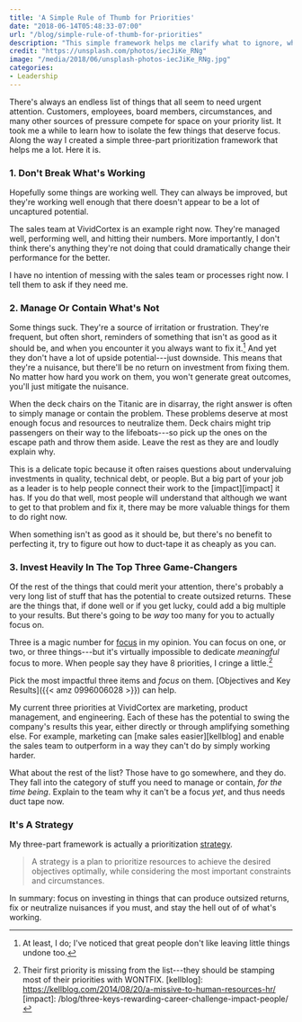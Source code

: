```yaml
---
title: 'A Simple Rule of Thumb for Priorities'
date: "2018-06-14T05:48:33-07:00"
url: "/blog/simple-rule-of-thumb-for-priorities"
description: "This simple framework helps me clarify what to ignore, what to manage, and what to invest in."
credit: "https://unsplash.com/photos/iecJiKe_RNg"
image: "/media/2018/06/unsplash-photos-iecJiKe_RNg.jpg"
categories:
- Leadership
---
```


There's always an endless list of things that all seem to need urgent attention.
Customers, employees, board members, circumstances, and many other sources of pressure compete for space on your priority list.
It took me a while to learn how to isolate the few things that deserve focus.
Along the way I created a simple three-part prioritization framework that helps me a lot.
Here it is.

<!--more-->

### 1. Don't Break What's Working

Hopefully some things are working well.
They can always be improved, but they're working well enough that there doesn't appear to be a lot of uncaptured potential.

The sales team at VividCortex is an example right now.
They're managed well, performing well, and hitting their numbers.
More importantly, I don't think there's anything they're not doing that could dramatically change their performance for the better.

I have no intention of messing with the sales team or processes right now.
I tell them to ask if they need me.

### 2. Manage Or Contain What's Not

Some things suck.
They're a source of irritation or frustration.
They're frequent, but often short, reminders of something that isn't as good as it should be, and when you encounter it you always want to fix it.[^fix]
And yet they don't have a lot of upside potential---just downside.
This means that they're a nuisance, but there'll be no return on investment from fixing them.
No matter how hard you work on them, you won't generate great outcomes, you'll just mitigate the nuisance.

When the deck chairs on the Titanic are in disarray, the right answer is often to simply manage or contain the problem.
These problems deserve at most enough focus and resources to neutralize them.
Deck chairs might trip passengers on their way to the lifeboats---so pick up the ones on the escape path and throw them aside.
Leave the rest as they are and loudly explain why.

This is a delicate topic because it often raises questions about undervaluing investments in quality, technical debt, or people.
But a big part of your job as a leader is to help people connect their work to the [impact][impact] it has.
If you do that well, most people will understand that although we want to get to that problem and fix it, there may be more valuable things for them to do right now.

When something isn't as good as it should be, but there's no benefit to perfecting it, try to figure out how to duct-tape it as cheaply as you can.

### 3. Invest Heavily In The Top Three Game-Changers

Of the rest of the things that could merit your attention, there's probably a very long list of stuff that has the potential to create outsized returns.
These are the things that, if done well or if you get lucky, could add a big multiple to your results.
But there's going to be *way* too many for you to actually focus on.

Three is a magic number for [focus](/blog/2014/07/05/on-focus/) in my opinion.
You can focus on one, or two, or three things---but it's virtually impossible to dedicate *meaningful* focus to more.
When people say they have 8 priorities, I cringe a little.[^priorities]

Pick the most impactful three items and *focus* on them.
[Objectives and Key Results]({{< amz 0996006028 >}}) can help.

My current three priorities at VividCortex are marketing, product management, and engineering.
Each of these has the potential to swing the company's results this year, either directly or through amplifying something else.
For example, marketing can [make sales easier][kellblog] and enable the sales team to outperform in a way they can't do by simply working harder.

What about the rest of the list?
Those have to go somewhere, and they do.
They fall into the category of stuff you need to manage or contain, *for the time being*.
Explain to the team why it can't be a focus *yet*, and thus needs duct tape now.

### It's A Strategy

My three-part framework is actually a prioritization [strategy](/blog/strategy/).

> A strategy is a plan to prioritize resources to achieve the desired objectives optimally, while considering the most important constraints and circumstances.

In summary: focus on investing in things that can produce outsized returns, fix or neutralize nuisances if you must, and stay the hell out of of what's working.

[^fix]: At least, I do; I've noticed that great people don't like leaving little things undone too.
[^priorities]: Their first priority is missing from the list---they should be stamping most of their priorities with WONTFIX.
[kellblog]: https://kellblog.com/2014/08/20/a-missive-to-human-resources-hr/
[impact]: /blog/three-keys-rewarding-career-challenge-impact-people/
